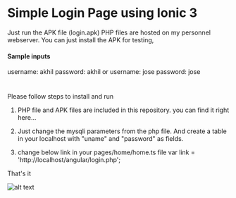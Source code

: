 # Simple Login Page using Ionic 3

Just run the APK file (login.apk) PHP files are hosted on my personnel webserver.
You can just install the APK for testing,
#### Sample inputs
username: akhil
password: akhil
      or
username: jose
password: jose
#

Please follow steps to install and run
1) PHP file and APK files are included in this repository. you can find it right here...

2) Just change the mysqli parameters from the php file. And create a table in your localhost with "uname" and "password" as fields.

3) change below link in your pages/home/home.ts file
    var link = 'http://localhost/angular/login.php';
    
That's it

![alt text]()
